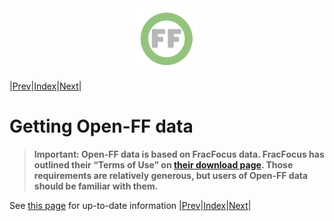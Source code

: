 <center> <img src="images/header_logo.png" width="100"/></center>
<!-- this is a test of a comment 
To do:
--->

|[Prev](The_Open-FF_data_repo.md)|[Index](Top.md)|[Next](Browser_overview.md)|

# Getting Open-FF data

> **Important: Open-FF data is based on FracFocus data. FracFocus has outlined their “Terms of Use” on [their download page](https://fracfocus.org/data-download). Those requirements are relatively generous, but users of Open-FF data should be familiar with them.**

See [this page](https://open-ff.org/what-we-do/getting-open-ff-data/) for up-to-date information
|[Prev](The_Open-FF_data_repo.md)|[Index](Top.md)|[Next](Browser_overview.md)|